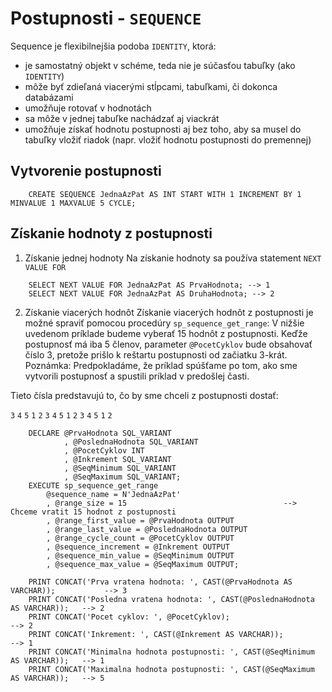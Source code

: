 # Postupnosti - `SEQUENCE`
Sequence je flexibilnejšia podoba `IDENTITY`, ktorá:
- je samostatný objekt v schéme, teda nie je súčasťou tabuľky (ako `IDENTITY`)
- môže byť zdieľaná viacerými stĺpcami, tabuľkami, či dokonca databázami
- umožňuje rotovať v hodnotách
- sa môže v jednej tabuľke nachádzať aj viackrát
- umožňuje získať hodnotu postupnosti aj bez toho, aby sa musel do tabuľky vložiť riadok (napr. vložiť hodnotu postupnosti do premennej)

## Vytvorenie postupnosti

```TSQL
    CREATE SEQUENCE JednaAzPat AS INT START WITH 1 INCREMENT BY 1 MINVALUE 1 MAXVALUE 5 CYCLE;
```

## Získanie hodnoty z postupnosti
1. Získanie jednej hodnoty
Na získanie hodnoty sa používa statement `NEXT VALUE FOR`

```TSQL
    SELECT NEXT VALUE FOR JednaAzPat AS PrvaHodnota; --> 1
    SELECT NEXT VALUE FOR JednaAzPat AS DruhaHodnota; --> 2
```

2. Získanie viacerých hodnôt
Získanie viacerých hodnôt z postupnosti je možné spraviť pomocou procedúry `sp_sequence_get_range`:
V nižšie uvedenom príklade budeme vyberať 15 hodnôt z postupnosti. Keďže postupnosť má iba 5 členov,
parameter `@PocetCyklov` bude obsahovať číslo 3, pretože prišlo k reštartu postupnosti od začiatku 3-krát.
Poznámka: Predpokladáme, že príklad spúšťame po tom, ako sme vytvorili postupnosť a spustili príklad v predošlej časti.

Tieto čísla predstavujú to, čo by sme chceli z postupnosti dostať:

`3` `4` `5` `1` `2` `3` `4` `5` `1` `2` `3` `4` `5` `1` `2`

```TSQL
    DECLARE @PrvaHodnota SQL_VARIANT
            , @PoslednaHodnota SQL_VARIANT
            , @PocetCyklov INT
            , @Inkrement SQL_VARIANT
            , @SeqMinimum SQL_VARIANT
            , @SeqMaximum SQL_VARIANT;
    EXECUTE sp_sequence_get_range
        @sequence_name = N'JednaAzPat'
        , @range_size = 15                                   --> Chceme vratit 15 hodnot z postupnosti
        , @range_first_value = @PrvaHodnota OUTPUT   
        , @range_last_value = @PoslednaHodnota OUTPUT   
        , @range_cycle_count = @PocetCyklov OUTPUT  
        , @sequence_increment = @Inkrement OUTPUT  
        , @sequence_min_value = @SeqMinimum OUTPUT  
        , @sequence_max_value = @SeqMaximum OUTPUT;
    
    PRINT CONCAT('Prva vratena hodnota: ', CAST(@PrvaHodnota AS VARCHAR));           --> 3
    PRINT CONCAT('Posledna vratena hodnota: ', CAST(@PoslednaHodnota AS VARCHAR));   --> 2
    PRINT CONCAT('Pocet cyklov: ', @PocetCyklov);                                    --> 2
    PRINT CONCAT('Inkrement: ', CAST(@Inkrement AS VARCHAR));                        --> 1
    PRINT CONCAT('Minimalna hodnota postupnosti: ', CAST(@SeqMinimum AS VARCHAR));   --> 1
    PRINT CONCAT('Maximalna hodnota postupnosti: ', CAST(@SeqMaximum AS VARCHAR));   --> 5
```